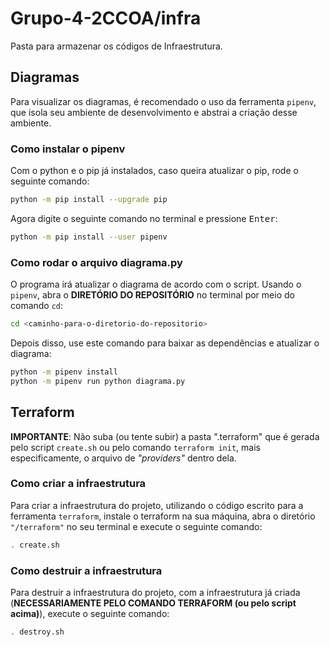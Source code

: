 # Grupo-4-2CCOA/infra
Pasta para armazenar os códigos de Infraestrutura.

## Diagramas
Para visualizar os diagramas, é recomendado o uso da ferramenta `pipenv`, que isola seu ambiente de desenvolvimento e abstrai a criação desse ambiente.

### Como instalar o pipenv
Com o python e o pip já instalados, caso queira atualizar o pip, rode o seguinte comando:
```bash
python -m pip install --upgrade pip
```
Agora digite o seguinte comando no terminal e pressione <kbd>Enter</kbd>:
```bash
python -m pip install --user pipenv
```

### Como rodar o arquivo diagrama.py
O programa irá atualizar o diagrama de acordo com o script.
Usando o `pipenv`, abra o **DIRETÓRIO DO REPOSITÓRIO** no terminal por meio do comando `cd`:
```bash
cd <caminho-para-o-diretorio-do-repositorio>
```
Depois disso, use este comando para baixar as dependências e atualizar o diagrama:
```bash
python -m pipenv install
python -m pipenv run python diagrama.py
```

## Terraform
**IMPORTANTE**: Não suba (ou tente subir) a pasta ".terraform" que é gerada pelo script `create.sh` ou pelo comando `terraform init`, mais especificamente, o arquivo de *"providers"* dentro dela.

### Como criar a infraestrutura
Para criar a infraestrutura do projeto, utilizando o código escrito para a ferramenta `terraform`, instale o terraform na sua máquina, abra o diretório `"/terraform"` no seu terminal e execute o seguinte comando:
```bash
. create.sh
```
### Como destruir a infraestrutura
Para destruir a infraestrutura do projeto, com a infraestrutura já criada (**NECESSARIAMENTE PELO COMANDO TERRAFORM (ou pelo script acima)**), execute o seguinte comando:
```bash
. destroy.sh
```
